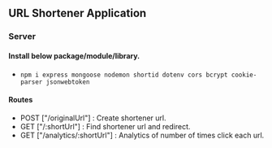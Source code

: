 ## URL Shortener Application

### Server

#### Install below package/module/library.
- `npm i express mongoose nodemon shortid dotenv cors bcrypt cookie-parser jsonwebtoken`

#### Routes
- POST ["/originalUrl"] : Create shortener url.
- GET ["/:shortUrl"] : Find shortener url and redirect.
- GET ["/analytics/:shortUrl"] : Analytics of number of times click each url.